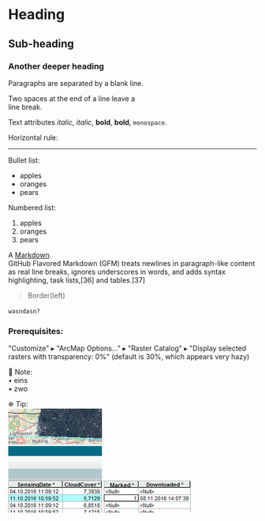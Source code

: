 # Heading

## Sub-heading

### Another deeper heading
 
Paragraphs are separated
by a blank line.

Two spaces at the end of a line leave a  
line break.

Text attributes _italic_, *italic*, __bold__, **bold**, `monospace`.

Horizontal rule:

---

Bullet list:

  * apples
  * oranges
  * pears

Numbered list:

  1. apples
  2. oranges
  3. pears

A [Markdown](https://en.wikipedia.org/wiki/Markdown).  
GitHub Flavored Markdown (GFM) treats newlines in paragraph-like content as real line breaks, ignores underscores in words, and adds syntax highlighting, task lists,[36] and tables.[37]

> Border(left)

`wasndasn?`

### Prerequisites:
"Customize" ▸ "ArcMap Options..." ▸ "Raster Catalog" ▸ "Display selected rasters with transparency: 0%" (default is 30%, which appears very hazy)

📓 Note:  
• eins  
• zwo  

⛯ Tip:  
<img src='doc/Search.png' alt='Search' title='Search'/>
![alt tag](doc/Download.png)
